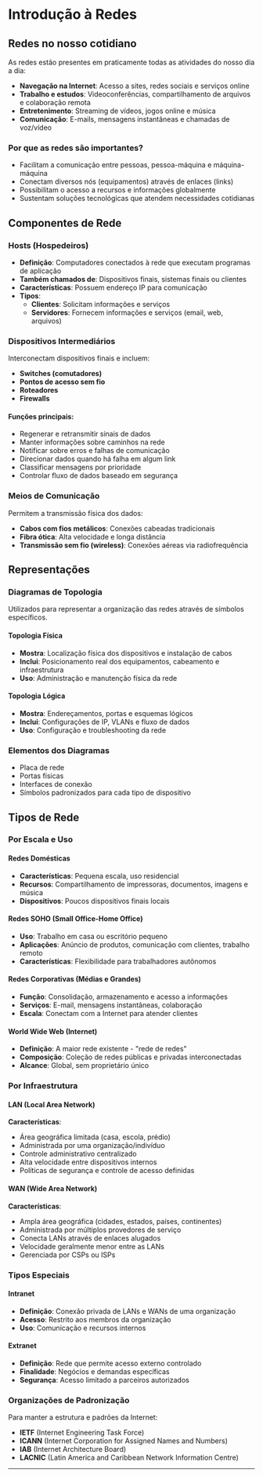 # Introdução à Redes

## Redes no nosso cotidiano 

As redes estão presentes em praticamente todas as atividades do nosso dia a dia:

- **Navegação na Internet**: Acesso a sites, redes sociais e serviços online
- **Trabalho e estudos**: Videoconferências, compartilhamento de arquivos e colaboração remota
- **Entretenimento**: Streaming de vídeos, jogos online e música
- **Comunicação**: E-mails, mensagens instantâneas e chamadas de voz/vídeo

### Por que as redes são importantes?
- Facilitam a comunicação entre pessoas, pessoa-máquina e máquina-máquina
- Conectam diversos nós (equipamentos) através de enlaces (links)
- Possibilitam o acesso a recursos e informações globalmente
- Sustentam soluções tecnológicas que atendem necessidades cotidianas

## Componentes de Rede

### Hosts (Hospedeiros)
- **Definição**: Computadores conectados à rede que executam programas de aplicação
- **Também chamados de**: Dispositivos finais, sistemas finais ou clientes
- **Características**: Possuem endereço IP para comunicação
- **Tipos**:
  - **Clientes**: Solicitam informações e serviços
  - **Servidores**: Fornecem informações e serviços (email, web, arquivos)

### Dispositivos Intermediários
Interconectam dispositivos finais e incluem:
- **Switches (comutadores)**
- **Pontos de acesso sem fio**
- **Roteadores**
- **Firewalls**

#### Funções principais:
- Regenerar e retransmitir sinais de dados
- Manter informações sobre caminhos na rede
- Notificar sobre erros e falhas de comunicação
- Direcionar dados quando há falha em algum link
- Classificar mensagens por prioridade
- Controlar fluxo de dados baseado em segurança

### Meios de Comunicação
Permitem a transmissão física dos dados:
- **Cabos com fios metálicos**: Conexões cabeadas tradicionais
- **Fibra ótica**: Alta velocidade e longa distância
- **Transmissão sem fio (wireless)**: Conexões aéreas via radiofrequência

## Representações

### Diagramas de Topologia
Utilizados para representar a organização das redes através de símbolos específicos.

#### Topologia Física
- **Mostra**: Localização física dos dispositivos e instalação de cabos
- **Inclui**: Posicionamento real dos equipamentos, cabeamento e infraestrutura
- **Uso**: Administração e manutenção física da rede

#### Topologia Lógica
- **Mostra**: Endereçamentos, portas e esquemas lógicos
- **Inclui**: Configurações de IP, VLANs e fluxo de dados
- **Uso**: Configuração e troubleshooting da rede

### Elementos dos Diagramas
- Placa de rede
- Portas físicas
- Interfaces de conexão
- Símbolos padronizados para cada tipo de dispositivo

## Tipos de Rede

### Por Escala e Uso

#### Redes Domésticas
- **Características**: Pequena escala, uso residencial
- **Recursos**: Compartilhamento de impressoras, documentos, imagens e música
- **Dispositivos**: Poucos dispositivos finais locais

#### Redes SOHO (Small Office-Home Office)
- **Uso**: Trabalho em casa ou escritório pequeno
- **Aplicações**: Anúncio de produtos, comunicação com clientes, trabalho remoto
- **Características**: Flexibilidade para trabalhadores autônomos

#### Redes Corporativas (Médias e Grandes)
- **Função**: Consolidação, armazenamento e acesso a informações
- **Serviços**: E-mail, mensagens instantâneas, colaboração
- **Escala**: Conectam com a Internet para atender clientes

#### World Wide Web (Internet)
- **Definição**: A maior rede existente - "rede de redes"
- **Composição**: Coleção de redes públicas e privadas interconectadas
- **Alcance**: Global, sem proprietário único

### Por Infraestrutura

#### LAN (Local Area Network)
**Características**:
- Área geográfica limitada (casa, escola, prédio)
- Administrada por uma organização/indivíduo
- Controle administrativo centralizado
- Alta velocidade entre dispositivos internos
- Políticas de segurança e controle de acesso definidas

#### WAN (Wide Area Network)
**Características**:
- Ampla área geográfica (cidades, estados, países, continentes)
- Administrada por múltiplos provedores de serviço
- Conecta LANs através de enlaces alugados
- Velocidade geralmente menor entre as LANs
- Gerenciada por CSPs ou ISPs

### Tipos Especiais

#### Intranet
- **Definição**: Conexão privada de LANs e WANs de uma organização
- **Acesso**: Restrito aos membros da organização
- **Uso**: Comunicação e recursos internos

#### Extranet
- **Definição**: Rede que permite acesso externo controlado
- **Finalidade**: Negócios e demandas específicas
- **Segurança**: Acesso limitado a parceiros autorizados

### Organizações de Padronização
Para manter a estrutura e padrões da Internet:
- **IETF** (Internet Engineering Task Force)
- **ICANN** (Internet Corporation for Assigned Names and Numbers)
- **IAB** (Internet Architecture Board)
- **LACNIC** (Latin America and Caribbean Network Information Centre)

---